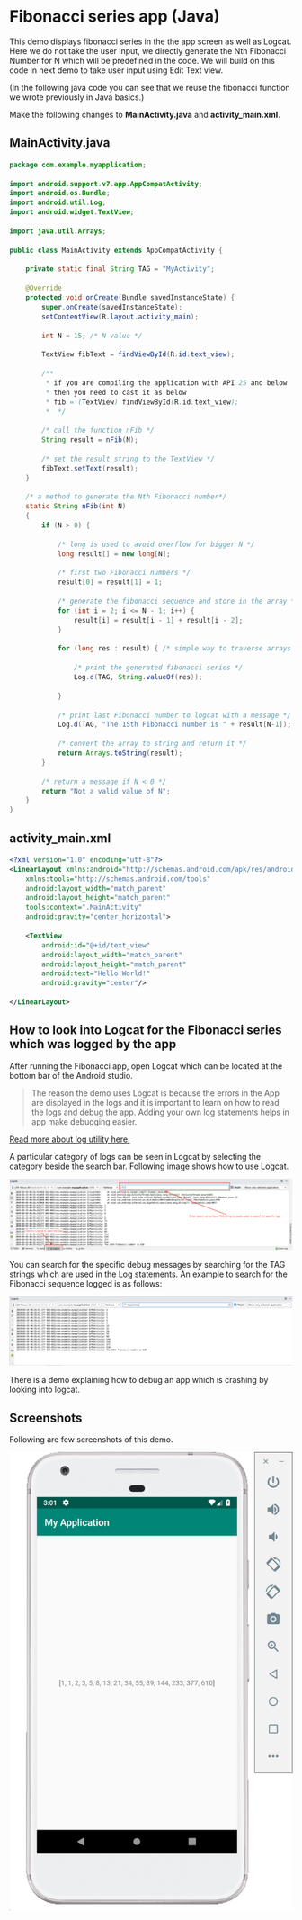 # Fibonacci series app (Java)

This demo displays fibonacci series in the the app screen as well as Logcat.
Here we do not take the user input, we directly generate the Nth Fibonacci Number for N which will be predefined in the code.
We will build on this code in next demo to take user input using Edit Text view.

(In the following java code you can see that we reuse the fibonacci function we wrote previously in Java basics.)

Make the following changes to **MainActivity.java** and **activity_main.xml**.

## MainActivity.java

```java
package com.example.myapplication;

import android.support.v7.app.AppCompatActivity;
import android.os.Bundle;
import android.util.Log;
import android.widget.TextView;

import java.util.Arrays;

public class MainActivity extends AppCompatActivity {

    private static final String TAG = "MyActivity";

    @Override
    protected void onCreate(Bundle savedInstanceState) {
        super.onCreate(savedInstanceState);
        setContentView(R.layout.activity_main);

        int N = 15; /* N value */

        TextView fibText = findViewById(R.id.text_view);

        /**
         * if you are compiling the application with API 25 and below
         * then you need to cast it as below
         * fib = (TextView) findViewById(R.id.text_view);
         *  */

        /* call the function nFib */
        String result = nFib(N);

        /* set the result string to the TextView */
        fibText.setText(result);
    }

    /* a method to generate the Nth Fibonacci number*/
    static String nFib(int N)
    {
        if (N > 0) {

            /* long is used to avoid overflow for bigger N */
            long result[] = new long[N];

            /* first two Fibonacci numbers */
            result[0] = result[1] = 1;

            /* generate the fibonacci sequence and store in the array */
            for (int i = 2; i <= N - 1; i++) {
                result[i] = result[i - 1] + result[i - 2];
            }

            for (long res : result) { /* simple way to traverse arrays */

                /* print the generated fibonacci series */
                Log.d(TAG, String.valueOf(res));

            }

            /* print last Fibonacci number to logcat with a message */
            Log.d(TAG, "The 15th Fibonacci number is " + result[N-1]);

            /* convert the array to string and return it */
            return Arrays.toString(result);
        }

        /* return a message if N < 0 */
        return "Not a valid value of N";
    }
}
```

## activity_main.xml

```xml
<?xml version="1.0" encoding="utf-8"?>
<LinearLayout xmlns:android="http://schemas.android.com/apk/res/android"
    xmlns:tools="http://schemas.android.com/tools"
    android:layout_width="match_parent"
    android:layout_height="match_parent"
    tools:context=".MainActivity"
    android:gravity="center_horizontal">

    <TextView
        android:id="@+id/text_view"
        android:layout_width="match_parent"
        android:layout_height="match_parent"
        android:text="Hello World!"
        android:gravity="center"/>

</LinearLayout>
```

## How to look into Logcat for the Fibonacci series which was logged by the app

After running the Fibonacci app, open Logcat which can be located at the bottom bar of the Android studio.

> The reason the demo uses Logcat is because the errors in the App are displayed in the logs and it is important to learn on how to read the logs and debug the app. Adding your own log statements helps in app make debugging easier.

[Read more about log utility here.](https://developer.android.com/reference/android/util/Log)

A particular category of logs can be seen in Logcat by selecting the category beside the search bar.
Following image shows how to use Logcat.

![logcat1](../../../images/logcat1.png)

You can search for the specific debug messages by searching for the TAG strings which are used in the Log statements.
An example to search for the Fibonacci sequence logged is as follows:

![logcat2](../../../images/logcat2.png)

There is a demo explaining how to debug an app which is crashing by looking into logcat.

## Screenshots

Following are few screenshots of this demo.

![1](../../../images/screenshots/Fib_TextView.png)
